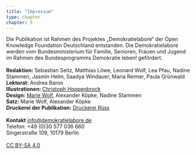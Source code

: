 ```yaml
---
title: "Impressum"
type: chapter
chapter: 5
---
```


Die Publikation ist Rahmen des Projektes „Demokratielabore“ der Open Knowledge Foundation Deutschland entstanden. 
Die Demokratielabore werden vom Bundesministerium für Familie, Senioren, Frauen und Jugend im Rahmen des Bundesprogramms Demokratie leben! gefördert.
<br><br>
<b>Redaktion:</b> Sebastian Seitz, Matthias Löwe, Leonard Wolf, Lea Pfau,
Nadine Stammen, Jasmin Helm, Saadya Windauer, Maria Reimer,
Paula Grünwald<br>
<b>Lektorat: </b>Andrea Baron<br>
<b>Illustrationen: </b> <a href="http://bildbauer.de">Christoph Hoppenbrock</a><br>
<b>Design: </b> <a href="http://thisisnoteden.com">Marie Wolf</a>, Alexander Köpke, Nadine Stammen<br>
<b>Satz:</b> Marie Wolf, Alexander Köpke<br>
<b>Druckerei der Publikation:</b> <a href="http://www.druckerei-ruess.de/en">Druckerei Rüss</a><br>
<br>
<b>Kontakt</b>
 <a href="mailto:info@demokratielabore.de">info@demokratielabore.de</a> <br>
Telefon: +49 (0)30 577 036 660 <br>
Singerstraße 109, 10179 Berlin <br><br>
 <a href="https://creativecommons.org/licenses/by-sa/4.0/deed.de">CC BY-SA 4.0</a> 
 <br><br>
